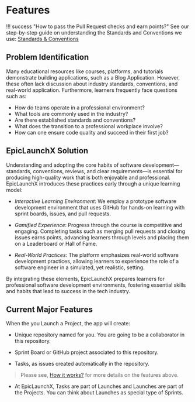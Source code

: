 # Features

!!! success "How to pass the Pull Request checks and earn points?"
    See our step-by-step guide on understanding the Standards and Conventions we use: [Standards & Conventions](./standards-conventions.md)


## Problem Identification

Many educational resources like courses, platforms, and tutorials demonstrate building applications, such as a Blog Application. However, these often lack discussion about industry standards, conventions, and real-world application. Furthermore, learners frequently face questions such as:

- How do teams operate in a professional environment?
- What tools are commonly used in the industry?
- Are there established standards and conventions?
- What does the transition to a professional workplace involve?
- How can one ensure code quality and succeed in their first job?

## EpicLaunchX Solution

Understanding and adopting the core habits of software development—standards, conventions, reviews, and clear requirements—is essential for producing high-quality work that is both enjoyable and professional. EpicLaunchX introduces these practices early through a unique learning model:

- _Interactive Learning Environment_: We employ a prototype software development environment that uses GitHub for hands-on learning with sprint boards, issues, and pull requests.

- _Gamified Experience_: Progress through the course is competitive and engaging. Completing tasks such as merging pull requests and closing issues earns points, advancing learners through levels and placing them on a Leaderboard or Hall of Fame.

- _Real-World Practices_: The platform emphasizes real-world software development practices, allowing learners to experience the role of a software engineer in a simulated, yet realistic, setting.

By integrating these elements, EpicLaunchX prepares learners for professional software development environments, fostering essential skills and habits that lead to success in the tech industry.

## Current Major Features

When the you Launch a Project, the app will create:

- Unique repository named for you. You are going to be a collaborator in this repository.

- Sprint Board or GitHub project associated to this repository.

- Tasks, as issues created automatically in the repository.

> Please see, [How it works?](./how-it-works.md) for more details on the features above.

- At EpicLaunchX, Tasks are part of Launches and Launches are part of the Projects. You can think about Launches as special type of Sprints.